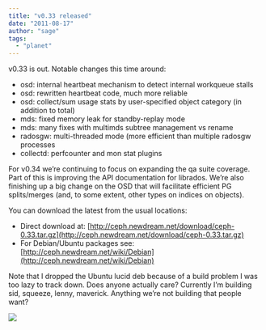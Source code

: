 ```yaml
---
title: "v0.33 released"
date: "2011-08-17"
author: "sage"
tags: 
  - "planet"
---
```


v0.33 is out. Notable changes this time around:

- osd: internal heartbeat mechanism to detect internal workqueue stalls
- osd: rewritten heartbeat code, much more reliable
- osd: collect/sum usage stats by user-specified object category (in addition to total)
- mds: fixed memory leak for standby-replay mode
- mds: many fixes with multimds subtree management vs rename
- radosgw: multi-threaded mode (more efficient than multiple radosgw processes
- collectd: perfcounter and mon stat plugins

For v0.34 we’re continuing to focus on expanding the qa suite coverage. Part of this is improving the API documentation for librados. We’re also finishing up a big change on the OSD that will facilitate efficient PG splits/merges (and, to some extent, other types on indices on objects).

You can download the latest from the usual locations:

- Direct download at: [http://ceph.newdream.net/download/ceph-0.33.tar.gz](http://ceph.newdream.net/download/ceph-0.33.tar.gz)
- For Debian/Ubuntu packages see: [http://ceph.newdream.net/wiki/Debian](http://ceph.newdream.net/wiki/Debian)

Note that I dropped the Ubuntu lucid deb because of a build problem I was too lazy to track down. Does anyone actually care? Currently I’m building sid, squeeze, lenny, maverick. Anything we’re not building that people want?

![](http://track.hubspot.com/__ptq.gif?a=268973&k=14&bu=http://ceph.com&r=http://ceph.com/releases/v0-33-released/&bvt=rss&p=wordpress)
